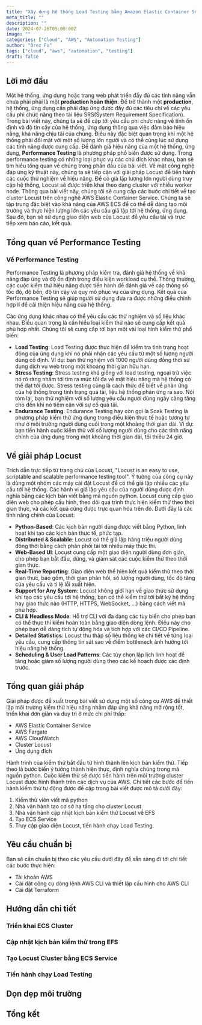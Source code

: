 ```yaml
---
title: "Xây dựng hệ thống Load Testing bằng Amazon Elastic Container Service"
meta_title: ""
description: ""
date: 2024-07-26T05:00:00Z
image: ""
categories: ["Cloud", "AWS", "Automation Testing"]
author: "Orez Fu"
tags: ["cloud", "aws", "automation", "testing"]
draft: false
---
```


## Lời mở đầu

Một hệ thống, ứng dụng hoặc trang web phát triển đầy đủ các tính năng vẫn chưa phải phải là một **production hoàn thiện**. Để trở thành một **production**, hệ thống, ứng dụng cần phải đáp ứng được đầy đủ các tiêu chí về các yêu cầu phi chức năng theo tài liệu SRS(System Requirement Specification). Trong bài viết này, chúng ta sẽ đề cập tới yêu cầu phi chức năng về tính ổn định và độ tin cậy của hệ thống, ứng dụng thông qua việc đảm bảo hiệu năng, khả năng chịu tải của chúng. Điều này đặc biệt quan trọng khi một hệ thống phải đối mặt với một số lượng lớn người và có thể cùng lúc sử dụng các tính năng được cung cấp.
Để đánh giá hiệu năng của một hệ thống, ứng dụng, **Performance Testing** là phương pháp phổ biến được sử dụng. Trong performance testing có những loại phục vụ các chủ đích khác nhau, bạn sẽ tìm hiểu tổng quan về chúng trong phần đầu của bài viết. Về mặt công nghệ đáp ứng kỹ thuật này, chúng ta sẽ tiếp cận với giải pháp Locust để tiến hành các cuộc thử nghiệm về hiệu năng. Để có giả lập lượng lớn người dùng truy cập hệ thống, Locust sẽ được triển khai theo dạng cluster với nhiều worker node.
Thông qua bài viết này, chúng tôi sẽ cung cấp các bước chi tiết về tạo cluster Locust trên công nghệ AWS Elastic Container Service. Chúng ta sẽ tập trung đặc biệt vào khả năng của AWS ECS để có thể dễ dàng tạo môi trường và thực hiện lượng lớn các yêu cầu giả lập tới hệ thống, ứng dụng. Sau đó, bạn sẽ sử dụng giao diện web của Locust để yêu cầu tải và trực tiếp xem báo cáo, kết quả.

## Tổng quan về Performance Testing

### Về Performance Testing

Performance Testing là phương pháp kiểm tra, đánh giá hệ thống về khả năng đáp ứng và độ ổn định trong điều kiện workload cụ thể. Thông thường, các cuộc kiểm thử hiệu năng được tiến hành để đánh giá về các thông số tốc độ, độ bền, độ tin cậy và quy mô phục vụ của ứng dụng. Kết quả của Performance Testing sẽ giúp người sử dụng đưa ra được những điều chỉnh hợp lí để cải thiện hiệu năng của hệ thống.

Các ứng dụng khác nhau có thể yêu cầu các thử nghiệm và số liệu khác nhau. Điều quan trọng là cần hiểu loại kiểm thử nào sẽ cung cấp kết quả phù hợp nhất. Chúng tôi sẽ cung cấp tới bạn một vài loại hình kiểm thử phổ biến:

- **Load Testing**: Load Testing được thực hiện để kiểm tra tình trạng hoạt động của ứng dụng khi nó phải nhận các yêu cầu từ một số lượng người dùng cố định. Ví dụ: bạn thử nghiệm với 1000 người dùng đồng thời sử dụng dịch vụ web trong một khoảng thời gian hữu hạn.
- **Stress Testing**: Stress testing khá giống với load testing, ngoại trừ việc nó rõ ràng nhắm tới tìm ra mức tối đa về mặt hiệu năng mà hệ thống có thể đạt tới được. Stress testing cũng là cách thức để biết về phản ứng của hệ thống trong tình trạng quá tải, liệu hệ thống phản ứng ra sao. Nói tóm lại, bạn thử nghiệm với số lượng yêu cầu người dùng ngày càng tăng cho đến khi nó tiệm cận với sự cố quá tải.
- **Endurance Testing**: Endurance Testing hay còn gọi là Soak Testing là phương pháp kiểm thử ứng dụng trong điều kiện thực tế hoặc tương tự như ở môi trường người dùng cuối trong một khoảng thời gian dài. Ví dụ: bạn tiến hành cuộc kiểm thử với số lượng người dùng cho các tính năng chính của ứng dụng trong một khoảng thời gian dài, tối thiểu 24 giờ.

## Về giải pháp Locust

Trích dẫn trực tiếp từ trang chủ của Locust, "Locust is an easy to use, scriptable and scalable performance testing tool". Ý tưởng của công cụ này là dùng một nhóm các máy cài đặt Locust để có thể giả lập nhiều các yêu cầu tới hệ thống. Các hành vi giả lập yêu cầu của người dùng được định nghĩa bằng các kịch bản viết bằng mã nguồn python. Locust cung cấp giao diện web cho phép cấu hình, theo dõi quá trình thực hiện kiểm thử theo thời gian thực, và các kết quả cũng được trực quan hóa trên đó.
Dưới đây là các tính năng chính của Locust:

- **Python-Based**: Các kịch bản người dùng được viết bằng Python, linh hoạt khi tạo các kịch bản thực tế, phức tạp.
- **Distributed & Scalable**: Locust có thể giả lập hàng triệu người dùng đồng thời bằng cách phân phối tải tới nhiều máy thực thi.
- **Web-Based UI**: Locust cung cấp một giao diện người dùng đơn giản, cho phép bạn bắt đầu, dừng, và giám sát các cuộc kiểm thử theo thời gian thực.
- **Real-Time Reporting**: Giao diện web thể hiện kết quả kiểm thử theo thời gian thưc, bao gồm, thời gian phản hồi, số lượng người dùng, tốc độ tăng của yêu cầu và tỉ lệ lỗi xuất hiện.
- **Support for Any System**: Locust không giới hạn về giao thức sử dụng khi tạo các yêu cầu tới hệ thống, bạn có thể kiểm thử tới bất kỳ hệ thống hay giao thức nào (HTTP, HTTPS, WebSocket, ...) bằng cách viết mã phù hợp.
- **CLI & Headless Mode**: Hỗ trợ CLI với đa dạng các tùy biến cho phép bạn có thể thực thi kiểm hoàn toàn bằng giao diện dòng lệnh. Điều này cho phép bạn dễ dàng tích tự động hóa và tích hợp với các CI/CD Pipeline.
- **Detailed Statistics**: Locust thu thập số liệu thống kê chi tiết về từng loại yêu cầu, cung cấp thông tin sát sao về điểm bottleneck ảnh hưởng tới hiệu năng hệ thống.
- **Scheduling & User Load Patterns**: Các tùy chọn lập lịch linh hoạt để tăng hoặc giảm số lượng người dùng theo các kế hoạch được xác định trước.

## Tổng quan giải pháp

Giải pháp được đề xuất trong bài viết sử dụng một số công cụ AWS để thiết lập môi trường kiểm thử hiệu năng nhằm đáp ứng khả năng mở rộng tốt, triển khai đơn giản và duy trì ở mức chi phí thấp:

- AWS Elastic Container Service
- AWS Fargate
- AWS CloudWatch
- Cluster Locust
- Ứng dụng đích

Hành trình của kiểm thử bắt đầu từ hình thành lên kịch bản kiểm thử. Tiếp theo là bước biến ý tưởng thành hiện thực, định nghĩa chúng trong mã nguồn python. Cuộc kiểm thử sẽ được tiến hành trên môi trường cluster Locust được hình thành trên các dịch vụ của AWS. Chi tiết các bước để tiến hành kiểm thử tự động được đề cập trong bài viết được mô tả dưới đây:

1. Kiểm thử viên viết mã python
2. Nhà vận hành tạo cơ sở hạ tầng cho cluster Locust
3. Nhà vận hành cập nhật kịch bản kiểm thử Locust về EFS
4. Tạo ECS Service
5. Truy cập giao diện Locust, tiến hành chạy Load Testing.

## Yêu cầu chuẩn bị

Bạn sẽ cần chuẩn bị theo các yêu cầu dưới đây để sẵn sàng đi tới chi tiết các bước thực hiện:

- Tài khoản AWS
- Cài đặt công cụ dòng lệnh AWS CLI và thiết lập cấu hình cho AWS CLI
- Cài đặt Terraform

## Hướng dẫn chi tiết

### Triển khai ECS Cluster

### Cập nhật kịch bản kiểm thử trong EFS

### Tạo Locust Cluster bằng ECS Service

### Tiến hành chạy Load Testing

## Dọn dẹp môi trường

## Tổng kết
